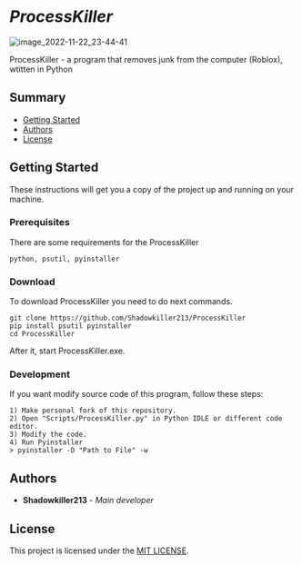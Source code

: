 # *ProcessKiller*

![image_2022-11-22_23-44-41](https://user-images.githubusercontent.com/56482435/203417762-5a7965d1-8821-4d38-b7b9-08383bab22b3.png)

ProcessKiller - a program that removes junk from the computer (Roblox), wtitten in Python


## Summary

-   [Getting Started](#getting-started)
-   [Authors](#authors)
-   [License](#license)

## Getting Started

These instructions will get you a copy of the project up and running on your machine.

### Prerequisites

There are some requirements for the ProcessKiller

    python, psutil, pyinstaller

### Download

To download ProcessKiller you need to do next commands. 

    git clone https://github.com/Shadowkiller213/ProcessKiller
    pip install psutil pyinstaller
    cd ProcessKiller
    
After it, start ProcessKiller.exe.

### Development

If you want modify source code of this program, follow these steps:

    1) Make personal fork of this repository.
    2) Open "Scripts/ProcessKiller.py" in Python IDLE or different code editor.
    3) Modify the code.
    4) Run Pyinstaller 
    > pyinstaller -D "Path to File" -w
    
## Authors

-   **Shadowkiller213** - *Main developer*

## License

This project is licensed under the [MIT LICENSE](LICENSE).
